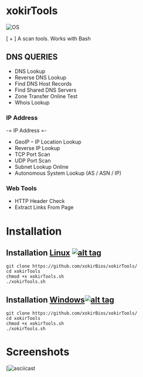 # xokirTools

![OS](https://img.shields.io/badge/Tested%20On-Linux%20|%20OSX%20|%20Windows%20|%20Android-yellowgreen.svg?style=flat-square) 


[ + ] A scan tools. Works with Bash


## DNS QUERIES 

   * DNS Lookup
   * Reverse DNS Lookup
   * Find DNS Host Records
   * Find Shared DNS Servers
   * Zone Transfer Online Test
   * Whois Lookup

### IP Address

   -= IP Address =-
   * GeoIP – IP Location Lookup
   * Reverse IP Lookup
   * TCP Port Scan
   * UDP Port Scan
   * Subnet Lookup Online
   * Autonomous System Lookup (AS / ASN / IP)



### Web Tools

 * HTTP Header Check
 * Extract Links From Page



# Installation

## Installation [Linux](https://wikipedia.org/wiki/Linux) [![alt tag](http://icons.iconarchive.com/icons/dakirby309/simply-styled/32/OS-Linux-icon.png)](https://fr.wikipedia.org/wiki/Linux)

```
git clone https://github.com/xokirBios/xokirTools/
cd xokirTools
chmod +x xokirTools.sh
./xokirTools.sh
```


## Installation [Windows](https://wikipedia.org/wiki/Microsoft_Windows)[![alt tag](http://icons.iconarchive.com/icons/yootheme/social-bookmark/32/social-windows-button-icon.png)](https://fr.wikipedia.org/wiki/Microsoft_Windows)

```
git clone https://github.com/xokirBios/xokirTools/
cd xokirTools
chmod +x xokirTools.sh
./xokirTools.sh
```


# Screenshots

[![asciicast](http://image.noelshack.com/fichiers/2021/06/7/1613308929-xokirtools.png)

